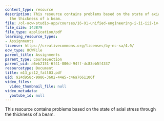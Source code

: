 ```yaml
---
content_type: resource
description: This resource contains problems based on the state of axial stress through
  the thickness of a beam.
file: /ol-ocw-studio-app/courses/16-01-unified-engineering-i-ii-iii-iv-fall-2005-spring-2006/924d958c9986360244e5c46a7661106f_m13_ps12_fall03.pdf
file_size: 143879
file_type: application/pdf
learning_resource_types:
- Assignments
license: https://creativecommons.org/licenses/by-nc-sa/4.0/
ocw_type: OCWFile
parent_title: Assignments
parent_type: CourseSection
parent_uid: a6eb2151-6f41-806d-94ff-dc83eb5f4337
resourcetype: Document
title: m13_ps12_fall03.pdf
uid: 924d958c-9986-3602-44e5-c46a7661106f
video_files:
  video_thumbnail_file: null
video_metadata:
  youtube_id: null
---
```

This resource contains problems based on the state of axial stress through the thickness of a beam.